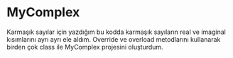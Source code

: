 # MyComplex

Karmaşık sayılar için yazdığım bu kodda karmaşık sayıların real ve imaginal kısımlarını ayrı ayrı ele aldım. Override ve overload metodlarını kullanarak birden çok class ile MyComplex projesini oluşturdum.
